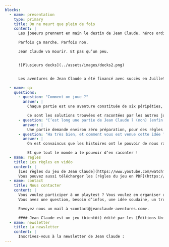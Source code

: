 ```yaml
---
blocks:
  - name: presentation
    type: primary
    title: On ne meurt que plein de fois
    content: |
      Les joueurs prennent en main le destin de Jean Claude, héros ordinaire confronté à une série de périls tout à fait extraordinaires. Chacun leur tour, ils vont raconter comment Jean Claude a échappé à une mort certaine.

      Parfois ça marche. Parfois non.

      Jean Claude va mourir. Et pas qu’un peu.


      ![Plusieurs decks](../assets/images/decks2.png)


      Les aventures de Jean Claude a été financé avec succès en Juillet 2024 [sur Ulule](https://fr.ulule.com/les-aventures-de-jean-claude/). Grâce à votre soutien, notre campagne de financement participatif a dépassé les 10 000 € ! Un immense merci à toutes et tous !

  - name: qa
    questions:
      - question: "Comment on joue ?"
        answer: |
          Chaque partie est une aventure constituée de six péripéties, racontées par l’un des joueurs, qui endosse le rôle de Maître de Jeu.

          Ce sont les solutions trouvées et racontées par les autres joueurs qui vont rendre l’aventure de Jean Claude unique.
      - question: "C’est long une partie de Jean Claude ? (non) (enfin ça dépend)"
        answer: |
          Une partie demande environ zéro préparation, pour des règles expliquées en moins de 3 minutes, un nombre de joueurs variant de 2 à plein et une durée d’à peu près une demie heure.
      - question: "Ha très bien, et comment vous est venue cette idée ?"
        answer: |
          On est convaincus que les histoires ont le pouvoir de nous rapprocher.

          Et que tout le monde a le pouvoir d’en raconter !
  - name: regles
    title: Les règles en vidéo
    content: |
      [Les règles du jeu de Jean Claude](https://www.youtube.com/watch?v=lp9ch3YPeWo){embed}
      Vous pouvez aussi télécharger les [règles du jeu en PDF](https://drive.google.com/file/d/1xJOOaSDSPL0XsoqQIVxTkPTXuyieXoUW/view?usp=sharing).
  - name: contact
    title: Nous contacter
    content: |
      Vous voulez participer à un playtest ? Vous voulez en organiser un ?
      Vous avez une question, besoin d’infos, une idée soudaine, un truc à nous raconter ou des choses à nous dire ?

      Envoyez nous un mail à <contact@jeanclaude-aventures.com>.

      #### Jean Claude est un jeu (bientôt) édité par les [Éditions Univers Détendu](https://www.linkedin.com/company/univers-detendu/), conçu à 8 mains par [Damien Barré](https://damien.super.site), [Cyril Rimbaud](https://www.cyroul.com/), [Olivier Ravard](https://www.linkedin.com/in/mrolivier/) et [Cécile Ricordeau](https://www.cecillie.fr).{.text-neutral-400}
  - name: newsletter
    title: La newsletter
    content: |
      Inscrivez-vous à la newsletter de Jean Claude :
---
```

